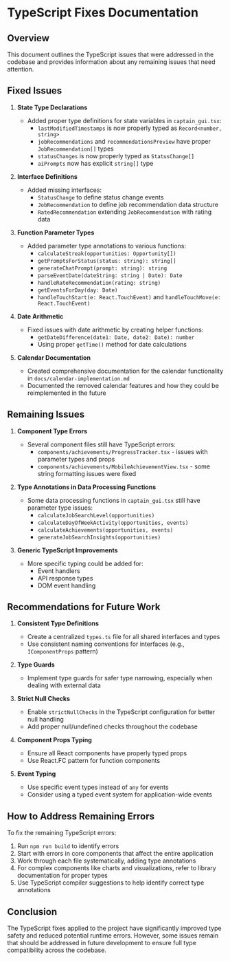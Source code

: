 # TypeScript Fixes Documentation

## Overview
This document outlines the TypeScript issues that were addressed in the codebase and provides information about any remaining issues that need attention.

## Fixed Issues

1. **State Type Declarations**
   - Added proper type definitions for state variables in `captain_gui.tsx`:
     - `lastModifiedTimestamps` is now properly typed as `Record<number, string>`
     - `jobRecommendations` and `recommendationsPreview` have proper `JobRecommendation[]` types
     - `statusChanges` is now properly typed as `StatusChange[]`
     - `aiPrompts` now has explicit `string[]` type

2. **Interface Definitions**
   - Added missing interfaces:
     - `StatusChange` to define status change events
     - `JobRecommendation` to define job recommendation data structure
     - `RatedRecommendation` extending `JobRecommendation` with rating data

3. **Function Parameter Types**
   - Added parameter type annotations to various functions:
     - `calculateStreak(opportunities: Opportunity[])`
     - `getPromptsForStatus(status: string): string[]`
     - `generateChatPrompt(prompt: string): string`
     - `parseEventDate(dateString: string | Date): Date`
     - `handleRateRecommendation(rating: string)`
     - `getEventsForDay(day: Date)`
     - `handleTouchStart(e: React.TouchEvent)` and `handleTouchMove(e: React.TouchEvent)`

4. **Date Arithmetic**
   - Fixed issues with date arithmetic by creating helper functions:
     - `getDateDifference(date1: Date, date2: Date): number`
     - Using proper `getTime()` method for date calculations

5. **Calendar Documentation**
   - Created comprehensive documentation for the calendar functionality in `docs/calendar-implementation.md`
   - Documented the removed calendar features and how they could be reimplemented in the future

## Remaining Issues

1. **Component Type Errors**
   - Several component files still have TypeScript errors:
     - `components/achievements/ProgressTracker.tsx` - issues with parameter types and props
     - `components/achievements/MobileAchievementView.tsx` - some string formatting issues were fixed

2. **Type Annotations in Data Processing Functions**
   - Some data processing functions in `captain_gui.tsx` still have parameter type issues:
     - `calculateJobSearchLevel(opportunities)`
     - `calculateDayOfWeekActivity(opportunities, events)`
     - `calculateAchievements(opportunities, events)`
     - `generateJobSearchInsights(opportunities)`

3. **Generic TypeScript Improvements**
   - More specific typing could be added for:
     - Event handlers
     - API response types
     - DOM event handling

## Recommendations for Future Work

1. **Consistent Type Definitions**
   - Create a centralized `types.ts` file for all shared interfaces and types
   - Use consistent naming conventions for interfaces (e.g., `IComponentProps` pattern)

2. **Type Guards**
   - Implement type guards for safer type narrowing, especially when dealing with external data

3. **Strict Null Checks**
   - Enable `strictNullChecks` in the TypeScript configuration for better null handling
   - Add proper null/undefined checks throughout the codebase

4. **Component Props Typing**
   - Ensure all React components have properly typed props
   - Use React.FC<PropType> pattern for function components

5. **Event Typing**
   - Use specific event types instead of `any` for events
   - Consider using a typed event system for application-wide events

## How to Address Remaining Errors

To fix the remaining TypeScript errors:

1. Run `npm run build` to identify errors
2. Start with errors in core components that affect the entire application
3. Work through each file systematically, adding type annotations
4. For complex components like charts and visualizations, refer to library documentation for proper types
5. Use TypeScript compiler suggestions to help identify correct type annotations

## Conclusion

The TypeScript fixes applied to the project have significantly improved type safety and reduced potential runtime errors. However, some issues remain that should be addressed in future development to ensure full type compatibility across the codebase. 